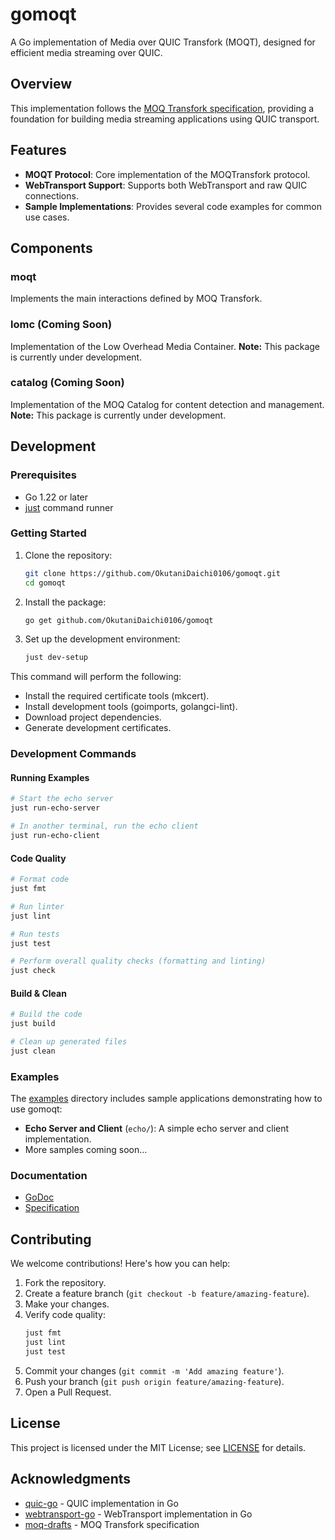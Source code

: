 # gomoqt

A Go implementation of Media over QUIC Transfork (MOQT), designed for efficient media streaming over QUIC.

## Overview

This implementation follows the [MOQ Transfork specification](https://kixelated.github.io/moq-drafts/draft-lcurley-moq-transfork.html), providing a foundation for building media streaming applications using QUIC transport.

## Features

- **MOQT Protocol**: Core implementation of the MOQTransfork protocol.
- **WebTransport Support**: Supports both WebTransport and raw QUIC connections.
- **Sample Implementations**: Provides several code examples for common use cases.

## Components

### moqt

Implements the main interactions defined by MOQ Transfork.

### lomc (Coming Soon)

Implementation of the Low Overhead Media Container.
**Note:** This package is currently under development.

### catalog (Coming Soon)

Implementation of the MOQ Catalog for content detection and management.
**Note:** This package is currently under development.

## Development

### Prerequisites

- Go 1.22 or later
- [just](https://github.com/casey/just) command runner

### Getting Started

1. Clone the repository:
   ```bash
   git clone https://github.com/OkutaniDaichi0106/gomoqt.git
   cd gomoqt
   ```

2. Install the package:
   ```bash
   go get github.com/OkutaniDaichi0106/gomoqt
   ```

3. Set up the development environment:
   ```bash
   just dev-setup
   ```

This command will perform the following:
- Install the required certificate tools (mkcert).
- Install development tools (goimports, golangci-lint).
- Download project dependencies.
- Generate development certificates.

### Development Commands

#### Running Examples
```bash
# Start the echo server
just run-echo-server

# In another terminal, run the echo client
just run-echo-client
```

#### Code Quality
```bash
# Format code
just fmt

# Run linter
just lint

# Run tests
just test

# Perform overall quality checks (formatting and linting)
just check
```

#### Build & Clean
```bash
# Build the code
just build

# Clean up generated files
just clean
```

### Examples

The [examples](examples) directory includes sample applications demonstrating how to use gomoqt:

- **Echo Server and Client** (`echo/`): A simple echo server and client implementation.
- More samples coming soon…

### Documentation

- [GoDoc](https://pkg.go.dev/github.com/OkutaniDaichi0106/gomoqt)
- [Specification](https://kixelated.github.io/moq-drafts/draft-lcurley-moq-transfork.html)

## Contributing

We welcome contributions! Here's how you can help:

1. Fork the repository.
2. Create a feature branch (`git checkout -b feature/amazing-feature`).
3. Make your changes.
4. Verify code quality:
   ```bash
   just fmt
   just lint
   just test
   ```
5. Commit your changes (`git commit -m 'Add amazing feature'`).
6. Push your branch (`git push origin feature/amazing-feature`).
7. Open a Pull Request.

## License

This project is licensed under the MIT License; see [LICENSE](LICENSE) for details.

## Acknowledgments

- [quic-go](https://github.com/quic-go/quic-go) - QUIC implementation in Go
- [webtransport-go](https://github.com/quic-go/webtransport-go) - WebTransport implementation in Go
- [moq-drafts](https://github.com/kixelated/moq-drafts) - MOQ Transfork specification











